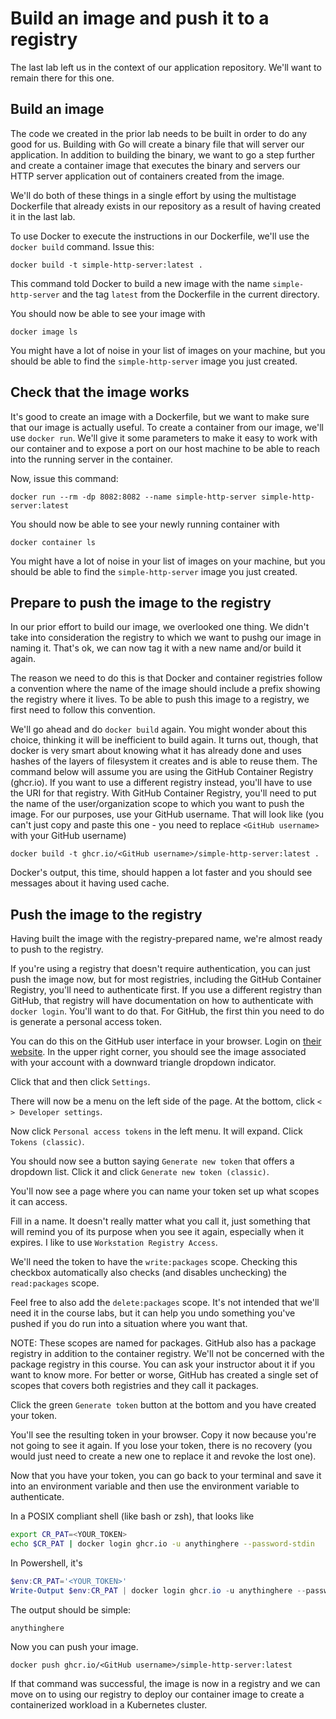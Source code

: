 # Build an image and push it to a registry

The last lab left us in the context of our application repository. We'll want to remain there for this one.

## Build an image

The code we created in the prior lab needs to be built in order to do any good for us. Building with Go will create a binary file that will server our application. In addition to building the binary, we want to go a step further and create a container image that executes the binary and servers our HTTP server application out of containers created from the image.

We'll do both of these things in a single effort by using the multistage Dockerfile that already exists in our repository as a result of having created it in the last lab.

To use Docker to execute the instructions in our Dockerfile, we'll use the `docker build` command. Issue this:

```
docker build -t simple-http-server:latest .
```

This command told Docker to build a new image with the name `simple-http-server` and the tag `latest` from the Dockerfile in the current directory.

You should now be able to see your image with

```
docker image ls
```

You might have a lot of noise in your list of images on your machine, but you should be able to find the `simple-http-server` image you just created.

## Check that the image works

It's good to create an image with a Dockerfile, but we want to make sure that our image is actually useful. To create a container from our image, we'll use `docker run`. We'll give it some parameters to make it easy to work with our container and to expose a port on our host machine to be able to reach into the running server in the container.

Now, issue this command:

```
docker run --rm -dp 8082:8082 --name simple-http-server simple-http-server:latest
```

You should now be able to see your newly running container with

```
docker container ls
```

You might have a lot of noise in your list of images on your machine, but you should be able to find the `simple-http-server` image you just created.

## Prepare to push the image to the registry

In our prior effort to build our image, we overlooked one thing. We didn't take into consideration the registry to which we want to pushg our image in naming it. That's ok, we can now tag it with a new name and/or build it again.

The reason we need to do this is that Docker and container registries follow a convention where the name of the image should include a prefix showing the registry where it lives. To be able to push this image to a registry, we first need to follow this convention.

We'll go ahead and do `docker build` again. You might wonder about this choice, thinking it will be inefficient to build again. It turns out, though, that docker is very smart about knowing what it has already done and uses hashes of the layers of filesystem it creates and is able to reuse them.  The command below will assume you are using the GitHub Container Registry (ghcr.io). If you want to use a different registry instead, you'll have to use the URI for that registry. With GitHub Container Registry, you'll need to put the name of the user/organization scope to which you want to push the image. For our purposes, use your GitHub username. That will look like (you can't just copy and paste this one - you need to replace `<GitHub username>` with your GitHub username)

```
docker build -t ghcr.io/<GitHub username>/simple-http-server:latest .
```

Docker's output, this time, should happen a lot faster and you should see messages about it having used cache.

## Push the image to the registry

Having built the image with the registry-prepared name, we're almost ready to push to the registry.

If you're using a registry that doesn't require authentication, you can just push the image now, but for most registries, including the GitHub Container Registry, you'll need to authenticate first. If you use a different registry than GitHub, that registry will have documentation on how to authenticate with `docker login`. You'll want to do that. For GitHub, the first thin you need to do is generate a personal access token.

You can do this on the GitHub user interface in your browser. Login on [their website](https://github.com/). In the upper right corner, you should see the image associated with your account with a downward triangle dropdown indicator.

Click that and then click `Settings`.

There will now be a menu on the left side of the page. At the bottom, click `< > Developer settings`.

Now click `Personal access tokens` in the left menu. It will expand. Click `Tokens (classic)`.

You should now see a button saying `Generate new token` that offers a dropdown list. Click it and click `Generate new token (classic)`.

You'll now see a page where you can name your token set up what scopes it can access.

Fill in a name. It doesn't really matter what you call it, just something that will remind you of its purpose when you see it again, especially when it expires. I like to use `Workstation Registry Access`.

We'll need the token to have the `write:packages` scope. Checking this checkbox automatically also checks (and disables unchecking) the `read:packages` scope.

Feel free to also add the `delete:packages` scope. It's not intended that we'll need it in the course labs, but it can help you undo something you've pushed if you do run into a situation where you want that.

NOTE: These scopes are named for packages. GitHub also has a package registry in addition to the container registry. We'll not be concerned with the package registry in this course. You can ask your instructor about it if you want to know more. For better or worse, GitHub has created a single set of scopes that covers both registries and they call it packages.

Click the green `Generate token` button at the bottom and you have created your token.

You'll see the resulting token in your browser. Copy it now because you're not going to see it again. If you lose your token, there is no recovery (you would just need to create a new one to replace it and revoke the lost one).

Now that you have your token, you can go back to your terminal and save it into an environment variable and then use the environment variable to authenticate.

In a POSIX compliant shell (like bash or zsh), that looks like

``` sh
export CR_PAT=<YOUR_TOKEN>
echo $CR_PAT | docker login ghcr.io -u anythinghere --password-stdin
```

In Powershell, it's

``` powershell
$env:CR_PAT='<YOUR_TOKEN>'
Write-Output $env:CR_PAT | docker login ghcr.io -u anythinghere --password-stdin
```

The output should be simple:

```
anythinghere
```

Now you can push your image.

```
docker push ghcr.io/<GitHub username>/simple-http-server:latest
```

If that command was successful, the image is now in a registry and we can move on to using our registry to deploy our container image to create a containerized workload in a Kubernetes cluster.
